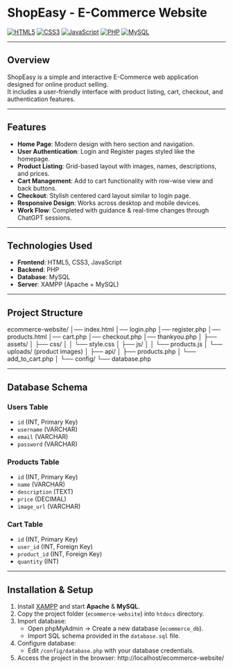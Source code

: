 # ShopEasy - E-Commerce Website

[![HTML5](https://img.shields.io/badge/HTML5-E34F26?logo=html5&logoColor=fff)](#)
[![CSS3](https://img.shields.io/badge/CSS3-1572B6?logo=css3&logoColor=fff)](#)
[![JavaScript](https://img.shields.io/badge/JavaScript-F7DF1E?logo=javascript&logoColor=000)](#)
[![PHP](https://img.shields.io/badge/PHP-777BB4?logo=php&logoColor=fff)](#)
[![MySQL](https://img.shields.io/badge/MySQL-4479A1?logo=mysql&logoColor=fff)](#)

---

## Overview
ShopEasy is a simple and interactive E-Commerce web application designed for online product selling.  
It includes a user-friendly interface with product listing, cart, checkout, and authentication features.

---

## Features
- **Home Page**: Modern design with hero section and navigation.
- **User Authentication**: Login and Register pages styled like the homepage.
- **Product Listing**: Grid-based layout with images, names, descriptions, and prices.
- **Cart Management**: Add to cart functionality with row-wise view and back buttons.
- **Checkout**: Stylish centered card layout similar to login page.
- **Responsive Design**: Works across desktop and mobile devices.
- **Work Flow**: Completed with guidance & real-time changes through ChatGPT sessions.

---

## Technologies Used
- **Frontend**: HTML5, CSS3, JavaScript  
- **Backend**: PHP  
- **Database**: MySQL  
- **Server**: XAMPP (Apache + MySQL)

---

## Project Structure
ecommerce-website/
│── index.html
│── login.php
│── register.php
│── products.html
│── cart.php
│── checkout.php
│── thankyou.php
│
├── assets/
│ ├── css/
│ │ └── style.css
│ ├── js/
│ │ └── products.js
│ └── uploads/ (product images)
│
├── api/
│ ├── products.php
│ └── add_to_cart.php
│
└── config/
└── database.php

---

## Database Schema
### **Users Table**
- `id` (INT, Primary Key)
- `username` (VARCHAR)
- `email` (VARCHAR)
- `password` (VARCHAR)

### **Products Table**
- `id` (INT, Primary Key)
- `name` (VARCHAR)
- `description` (TEXT)
- `price` (DECIMAL)
- `image_url` (VARCHAR)

### **Cart Table**
- `id` (INT, Primary Key)
- `user_id` (INT, Foreign Key)
- `product_id` (INT, Foreign Key)
- `quantity` (INT)

---

## Installation & Setup
1. Install [XAMPP](https://www.apachefriends.org/download.html) and start **Apache** & **MySQL**.
2. Copy the project folder (`ecommerce-website`) into `htdocs` directory.
3. Import database:
   - Open phpMyAdmin → Create a new database (`ecommerce_db`).
   - Import SQL schema provided in the `database.sql` file.
4. Configure database:
   - Edit `/config/database.php` with your database credentials.
5. Access the project in the browser:
http://localhost/ecommerce-website/
